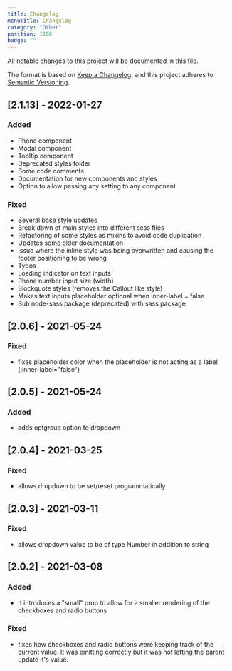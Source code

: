 ```yaml
---
title: Changelog
menuTitle: Changelog
category: "Other"
position: 1100
badge: ""
---
```


All notable changes to this project will be documented in this file.

The format is based on [Keep a Changelog](https://keepachangelog.com/en/1.0.0/),
and this project adheres to [Semantic Versioning](https://semver.org/spec/v2.0.0.html).

## [2.1.13] - 2022-01-27

### Added

- Phone component
- Modal component
- Tooltip component
- Deprecated styles folder
- Some code comments
- Documentation for new components and styles
- Option to allow passing any setting to any component

### Fixed

- Several base style updates
- Break down of main styles into different scss files
- Refactoring of some styles as mixins to avoid code duplication
- Updates some older documentation
- Issue where the inline style was being overwritten and causing the footer positioning to be wrong
- Typos
- Loading indicator on text inputs
- Phone number input size (width)
- Blockquote styles (removes the Callout like style)
- Makes text inputs placeholder optional when inner-label = false
- Sub node-sass package (deprecated) with sass package

## [2.0.6] - 2021-05-24

### Fixed

- fixes placeholder color when the placeholder is not acting as a label (:inner-label="false")

## [2.0.5] - 2021-05-24

### Added

- adds optgroup option to dropdown

## [2.0.4] - 2021-03-25

### Fixed

- allows dropdown to be set/reset programmatically

## [2.0.3] - 2021-03-11

### Fixed

- allows dropdown value to be of type Number in addition to string

## [2.0.2] - 2021-03-08

### Added

- It introduces a "small" prop to allow for a smaller rendering of the checkboxes and radio buttons

### Fixed

- fixes how checkboxes and radio buttons were keeping track of the current value. It was emitting correctly but it was not letting the parent update it's value.
